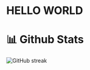 # HELLO WORLD

# 📊 Github Stats

![GitHub streak](https://streak-stats.demolab.com/?user=Enyelpapuh&theme=dracula)
